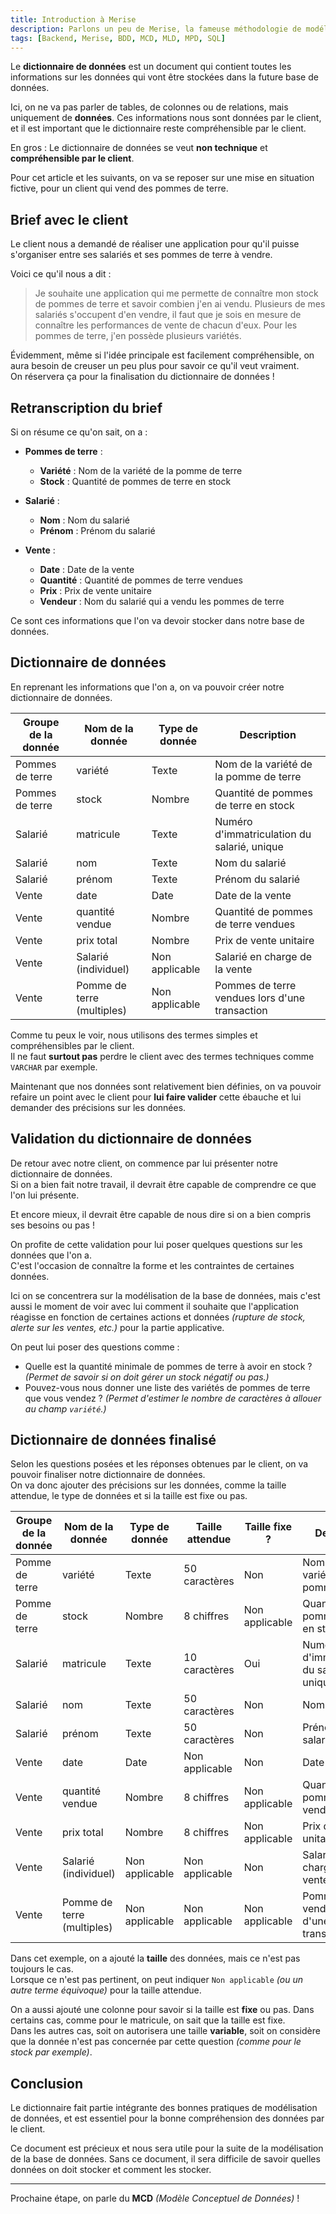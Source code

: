 ```yaml
---
title: Introduction à Merise
description: Parlons un peu de Merise, la fameuse méthodologie de modélisation pour la conception de bases de données.
tags: [Backend, Merise, BDD, MCD, MLD, MPD, SQL]
---
```


Le **dictionnaire de données** est un document qui contient toutes les informations sur les données qui vont être stockées dans la future base de données.

Ici, on ne va pas parler de tables, de colonnes ou de relations, mais uniquement de **données**. Ces informations nous sont données par le client, et il est important que le dictionnaire reste compréhensible par le client.

En gros : Le dictionnaire de données se veut **non technique** et **compréhensible par le client**.

Pour cet article et les suivants, on va se reposer sur une mise en situation fictive, pour un client qui vend des pommes de terre.

## Brief avec le client

Le client nous a demandé de réaliser une application pour qu'il puisse s'organiser entre ses salariés et ses pommes de terre à vendre.

Voici ce qu'il nous a dit :

> Je souhaite une application qui me permette de connaître mon stock de pommes de terre et savoir combien j'en ai vendu. Plusieurs de mes salariés s'occupent d'en vendre, il faut que je sois en mesure de connaître les performances de vente de chacun d'eux. Pour les pommes de terre, j'en possède plusieurs variétés.

Évidemment, même si l'idée principale est facilement compréhensible, on aura besoin de creuser un peu plus pour savoir ce qu'il veut vraiment.  
On réservera ça pour la finalisation du dictionnaire de données !

## Retranscription du brief

Si on résume ce qu'on sait, on a :

- **Pommes de terre** :

  - **Variété** : Nom de la variété de la pomme de terre
  - **Stock** : Quantité de pommes de terre en stock

- **Salarié** :

  - **Nom** : Nom du salarié
  - **Prénom** : Prénom du salarié

- **Vente** :
  - **Date** : Date de la vente
  - **Quantité** : Quantité de pommes de terre vendues
  - **Prix** : Prix de vente unitaire
  - **Vendeur** : Nom du salarié qui a vendu les pommes de terre

Ce sont ces informations que l'on va devoir stocker dans notre base de données.

## Dictionnaire de données

En reprenant les informations que l'on a, on va pouvoir créer notre dictionnaire de données.

| Groupe de la donnée | Nom de la donnée           | Type de donnée | Description                                    |
| ------------------- | -------------------------- | -------------- | ---------------------------------------------- |
| Pommes de terre     | variété                    | Texte          | Nom de la variété de la pomme de terre         |
| Pommes de terre     | stock                      | Nombre         | Quantité de pommes de terre en stock           |
| Salarié             | matricule                  | Texte          | Numéro d'immatriculation du salarié, unique    |
| Salarié             | nom                        | Texte          | Nom du salarié                                 |
| Salarié             | prénom                     | Texte          | Prénom du salarié                              |
| Vente               | date                       | Date           | Date de la vente                               |
| Vente               | quantité vendue            | Nombre         | Quantité de pommes de terre vendues            |
| Vente               | prix total                 | Nombre         | Prix de vente unitaire                         |
| Vente               | Salarié (individuel)       | Non applicable | Salarié en charge de la vente                  |
| Vente               | Pomme de terre (multiples) | Non applicable | Pommes de terre vendues lors d'une transaction |

Comme tu peux le voir, nous utilisons des termes simples et compréhensibles par le client.  
Il ne faut **surtout pas** perdre le client avec des termes techniques comme `VARCHAR` par exemple.

Maintenant que nos données sont relativement bien définies, on va pouvoir refaire un point avec le client pour **lui faire valider** cette ébauche et lui demander des précisions sur les données.

## Validation du dictionnaire de données

De retour avec notre client, on commence par lui présenter notre dictionnaire de données.  
Si on a bien fait notre travail, il devrait être capable de comprendre ce que l'on lui présente.

Et encore mieux, il devrait être capable de nous dire si on a bien compris ses besoins ou pas !

On profite de cette validation pour lui poser quelques questions sur les données que l'on a.  
C'est l'occasion de connaître la forme et les contraintes de certaines données.

Ici on se concentrera sur la modélisation de la base de données, mais c'est aussi le moment de voir avec lui comment il souhaite que l'application réagisse en fonction de certaines actions et données _(rupture de stock, alerte sur les ventes, etc.)_ pour la partie applicative.

On peut lui poser des questions comme :

- Quelle est la quantité minimale de pommes de terre à avoir en stock ? _(Permet de savoir si on doit gérer un stock négatif ou pas.)_
- Pouvez-vous nous donner une liste des variétés de pommes de terre que vous vendez ? _(Permet d'estimer le nombre de caractères à allouer au champ `variété`.)_

## Dictionnaire de données finalisé

Selon les questions posées et les réponses obtenues par le client, on va pouvoir finaliser notre dictionnaire de données.  
On va donc ajouter des précisions sur les données, comme la taille attendue, le type de données et si la taille est fixe ou pas.

| Groupe de la donnée | Nom de la donnée           | Type de donnée | Taille attendue | Taille fixe ?  | Description                                    |
| ------------------- | -------------------------- | -------------- | --------------- | -------------- | ---------------------------------------------- |
| Pomme de terre      | variété                    | Texte          | 50 caractères   | Non            | Nom de la variété de la pomme de terre         |
| Pomme de terre      | stock                      | Nombre         | 8 chiffres      | Non applicable | Quantité de pommes de terre en stock           |
| Salarié             | matricule                  | Texte          | 10 caractères   | Oui            | Numéro d'immatriculation du salarié, unique    |
| Salarié             | nom                        | Texte          | 50 caractères   | Non            | Nom du salarié                                 |
| Salarié             | prénom                     | Texte          | 50 caractères   | Non            | Prénom du salarié                              |
| Vente               | date                       | Date           | Non applicable  | Non            | Date de la vente                               |
| Vente               | quantité vendue            | Nombre         | 8 chiffres      | Non applicable | Quantité de pommes de terre vendues            |
| Vente               | prix total                 | Nombre         | 8 chiffres      | Non applicable | Prix de vente unitaire                         |
| Vente               | Salarié (individuel)       | Non applicable | Non applicable  | Non            | Salarié en charge de la vente                  |
| Vente               | Pomme de terre (multiples) | Non applicable | Non applicable  | Non applicable | Pommes de terre vendues lors d'une transaction |

Dans cet exemple, on a ajouté la **taille** des données, mais ce n'est pas toujours le cas.  
Lorsque ce n'est pas pertinent, on peut indiquer `Non applicable` _(ou un autre terme équivoque)_ pour la taille attendue.

On a aussi ajouté une colonne pour savoir si la taille est **fixe** ou pas. Dans certains cas, comme pour le matricule, on sait que la taille est fixe.  
Dans les autres cas, soit on autorisera une taille **variable**, soit on considère que la donnée n'est pas concernée par cette question _(comme pour le stock par exemple)_.

## Conclusion

Le dictionnaire fait partie intégrante des bonnes pratiques de modélisation de données, et est essentiel pour la bonne compréhension des données par le client.

Ce document est précieux et nous sera utile pour la suite de la modélisation de la base de données. Sans ce document, il sera difficile de savoir quelles données on doit stocker et comment les stocker.

---

Prochaine étape, on parle du **MCD** _(Modèle Conceptuel de Données)_ !
